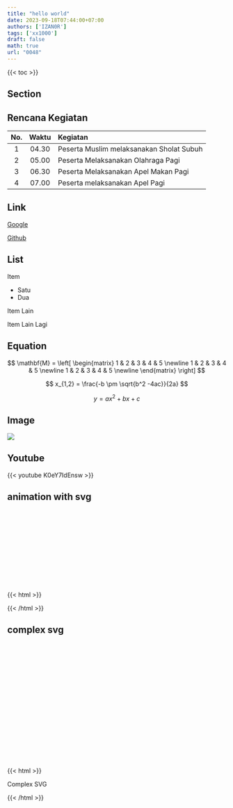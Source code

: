 ```yaml
---
title: "hello world"
date: 2023-09-18T07:44:00+07:00
authors: ['IZAN0R']
tags: ['xx1000']
draft: false
math: true
url: "0048"
---
```

{{< toc >}}

## Section

## Rencana Kegiatan
No. | Waktu | Kegiatan
:-: | :-:| :-
1| 04.30 | Peserta Muslim melaksanakan Sholat Subuh
2| 05.00 | Peserta Melaksanakan Olahraga Pagi
3| 06.30 | Peserta Melaksanakan Apel Makan Pagi
4| 07.00 | Peserta melaksanakan Apel Pagi

## Link 
[Google](https://www.google.com)

[Github](https://www.github.com)

## List
Item
 - Satu
 - Dua

Item Lain

Item Lain Lagi

## Equation
$$
\mathbf{M} =
\left[
\begin{matrix}
1 & 2 & 3 & 4 & 5 \newline
1 & 2 & 3 & 4 & 5 \newline
1 & 2 & 3 & 4 & 5 \newline
\end{matrix}
\right]
$$

$$
x_{1,2} = \frac{-b \pm \sqrt{b^2 -4ac}}{2a}
$$

$$\tag{23}
y = ax^2 + bx +c
$$

## Image
![](https://runsystem.id/wp-content/uploads/2022/03/medium-shot-man-with-hoodie-holding-laptop-e1646646997479.jpg)

## Youtube
{{< youtube K0eY7IdEnsw >}}

## animation with svg
{{< html >}}
<svg width="200" height="200" xmlns="http://www.w3.org/2000/svg">
  <!-- Rectangle with animation -->
  <rect x="10" y="10" width="50" height="50" fill="blue">
    <animate attributeName="width" from="50" to="150" dur="2s" begin="0s" repeatCount="indefinite" />
    <animate attributeName="height" from="50" to="150" dur="2s" begin="0s" repeatCount="indefinite" />
    <animate attributeName="fill" values="blue;red;green;blue" dur="4s" begin="0s" repeatCount="indefinite" />
  </rect>
</svg>
{{< /html >}}

## complex svg
{{< html >}}
<svg width="400" height="300" xmlns="http://www.w3.org/2000/svg">
  <!-- Rectangle with gradients -->
  <defs>
    <linearGradient id="grad1" x1="0%" y1="0%" x2="100%" y2="0%">
      <stop offset="0%" style="stop-color:rgb(255,0,0);stop-opacity:1" />
      <stop offset="100%" style="stop-color:rgb(0,0,255);stop-opacity:1" />
    </linearGradient>
  </defs>

  <rect x="20" y="20" width="200" height="100" fill="url(#grad1)" stroke="green" stroke-width="3" />

  <!-- Text element -->
  <text x="30" y="160" font-family="Arial" font-size="24" fill="black">Complex SVG</text>

  <!-- Circle with animation -->
  <circle cx="250" cy="150" r="20" fill="orange">
    <animate attributeName="r" from="20" to="50" dur="2s" begin="0s" repeatCount="indefinite" />
  </circle>
</svg>
{{< /html >}}